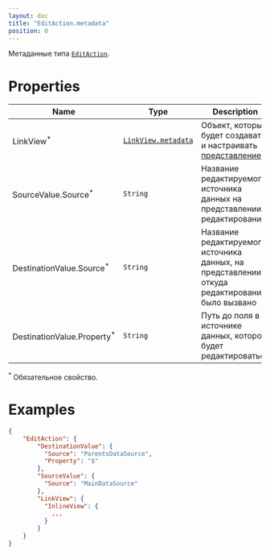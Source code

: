 ```yaml
---
layout: doc
title: "EditAction.metadata"
position: 0
---
```


Метаданные типа [`EditAction`](../).

# Properties

|Name|Type|Description|
|----|----|-----------|
|LinkView<sup>*</sup>|[`LinkView.metadata`](../../../Elements/View/LinkView/LinkView.metadata/)|Объект, который будет создавать и настраивать [представление](../../../Elements/View/)|
|SourceValue.Source<sup>*</sup>|`String`|Название редактируемого источника данных на представлении редактирования|
|DestinationValue.Source<sup>*</sup>|`String`|Название редактируемого источника данных, на представлении, откуда редактирование было вызвано|
|DestinationValue.Property<sup>*</sup>|`String`|Путь до поля в источнике данных, которое будет редактироваться|

<sup>*</sup> Обязательное свойство.

# Examples

```json
{
	"EditAction": {
		"DestinationValue": {
		  "Source": "ParentsDataSource",
		  "Property": "$"
		},
		"SourceValue": {
		  "Source": "MainDataSource"
		},
		"LinkView": {
		  "InlineView": {
		    ...
		  }
		}
	}
}
```